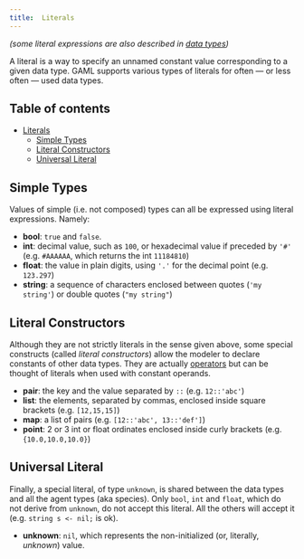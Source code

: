 ```yaml
---
title:  Literals
---
```





_(some literal expressions are also described in [data types](DataTypes))_

A literal is a way to specify an unnamed constant value corresponding to a given data type. GAML supports various types of literals for often — or less often — used data types.

## Table of contents 

* [Literals](#literals)
	* [Simple Types](#simple-types)
	* [Literal Constructors](#literal-constructors)
	* [Universal Literal](#universal-literal)




## Simple Types
Values of simple (i.e. not composed) types can all be expressed using literal expressions. Namely:

* **bool**: `true` and `false`.
* **int**: decimal value, such as `100`, or hexadecimal value if preceded by `'#'` (e.g. `#AAAAAA`, which returns the int `11184810`)
* **float**: the value in plain digits, using `'.'` for the decimal point (e.g. `123.297`)
* **string**: a sequence of characters enclosed between quotes (`'my string'`) or double quotes (`"my string"`)




## Literal Constructors
Although they are not strictly literals in the sense given above, some special constructs (called _literal constructors_) allow the modeler to declare constants of other data types. They are actually [operators](Operators) but can be thought of literals when used with constant operands.

* **pair**: the key and the value separated by `::` (e.g. `12::'abc'`)
* **list**: the elements, separated by commas, enclosed inside square brackets (e.g. `[12,15,15]`)
* **map**: a list of pairs (e.g. `[12::'abc', 13::'def']`)
* **point**: 2 or 3 int or float ordinates enclosed inside curly brackets (e.g. `{10.0,10.0,10.0}`)



## Universal Literal
Finally, a special literal, of type `unknown`, is shared between the data types and all the agent types (aka species). Only `bool`, `int` and `float`, which do not derive from `unknown`, do not accept this literal. All the others will accept it (e.g. `string s <- nil;` is ok).

* **unknown**: `nil`, which represents the non-initialized (or, literally, _unknown_) value.
